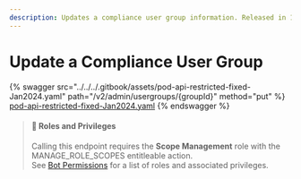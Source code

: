 ```yaml
---
description: Updates a compliance user group information. Released in 1.55.3
---
```


# Update a Compliance User Group

{% swagger src="../../../.gitbook/assets/pod-api-restricted-fixed-Jan2024.yaml" path="/v2/admin/usergroups/{groupId}" method="put" %}
[pod-api-restricted-fixed-Jan2024.yaml](../../../.gitbook/assets/pod-api-restricted-fixed-Jan2024.yaml)
{% endswagger %}

> #### 🚧 Roles and Privileges
>
> Calling this endpoint requires the **Scope Management** role with the MANAGE\_ROLE\_SCOPES entitleable action.\
> See [Bot Permissions](https://docs.developers.symphony.com/building-bots-on-symphony/configuration/bot-permissions) for a list of roles and associated privileges.
